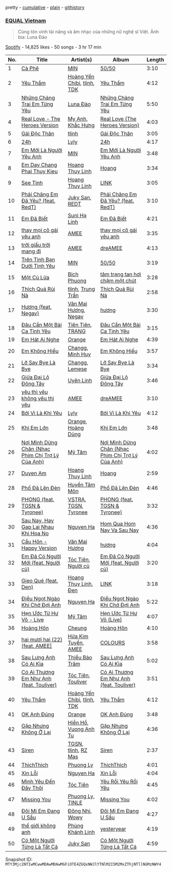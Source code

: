 pretty - [cumulative](/playlists/cumulative/37i9dQZF1DXbbp0uiGXEBw.md) - [plain](/playlists/plain/37i9dQZF1DXbbp0uiGXEBw) - [githistory](https://github.githistory.xyz/mackorone/spotify-playlist-archive/blob/main/playlists/plain/37i9dQZF1DXbbp0uiGXEBw)

### [EQUAL Vietnam](https://open.spotify.com/playlist/37i9dQZF1DXbbp0uiGXEBw)

> Cùng tôn vinh tài năng và âm nhạc của những nữ nghệ sĩ Việt\. Ảnh bìa: Luna Đào

[Spotify](https://open.spotify.com/user/spotify) - 14,825 likes - 50 songs - 3 hr 17 min

| No. | Title | Artist(s) | Album | Length |
|---|---|---|---|---|
| 1 | [Cà Phê](https://open.spotify.com/track/5cvW3PYJeQjRTnj9vHP5Va) | [MIN](https://open.spotify.com/artist/0IdAjS2LRieBR3gzoazdAw) | [50/50](https://open.spotify.com/album/2guZsP5qfBxYma8Y4mhVff) | 3:10 |
| 2 | [Yêu Thầm](https://open.spotify.com/track/7dJVE53hGAX9TcKH0abFic) | [Hoàng Yến Chibi](https://open.spotify.com/artist/1Dd0DajYMxzu1Q6kuXLyJ3), [tlinh](https://open.spotify.com/artist/3diftVOq7aEIebXKkC34oR), [TDK](https://open.spotify.com/artist/30x6rCQm4CuabePneJLGj7) | [Yêu Thầm](https://open.spotify.com/album/36CB3L3Wjw0VfgYx4xSqfa) | 4:12 |
| 3 | [Những Chàng Trai Em Từng Yêu](https://open.spotify.com/track/4w2iqC203m2IPEBAlNjHQJ) | [Luna Đào](https://open.spotify.com/artist/77P1juitmNJV2mOz0oMmkB) | [Những Chàng Trai Em Từng Yêu](https://open.spotify.com/album/4dn9Aw2j0TZT81L51B1zha) | 5:50 |
| 4 | [Real Love \- The Heroes Version](https://open.spotify.com/track/2Gazl1MAVX8vmo8E659Vq8) | [My Anh](https://open.spotify.com/artist/3C9BZr3AmjZ89zzcOdkA4i), [Khắc Hưng](https://open.spotify.com/artist/2mx5AAdmlMxMcrcd7AQh1j) | [Real Love \(The Heroes Version\)](https://open.spotify.com/album/1QkxoTESjfTccBQqMG08Bb) | 4:03 |
| 5 | [Gái Độc Thân](https://open.spotify.com/track/2klsSb2iTfgDh95Ak9uWY2) | [tlinh](https://open.spotify.com/artist/3diftVOq7aEIebXKkC34oR) | [Gái Độc Thân](https://open.spotify.com/album/4gDgccYkth0VxOc4m5IpIJ) | 3:05 |
| 6 | [24h](https://open.spotify.com/track/4inMQ83GNpQ2OHDredH5hW) | [Lyly](https://open.spotify.com/artist/4POahBr8YCPNKGErIiofyx) | [24h](https://open.spotify.com/album/4LO3n3uH8Iu6xi09nh2u9i) | 4:17 |
| 7 | [Em Mới Là Người Yêu Anh](https://open.spotify.com/track/1gIaX9HEGZsWSd5HDJatSr) | [MIN](https://open.spotify.com/artist/0IdAjS2LRieBR3gzoazdAw) | [Em Mới Là Người Yêu Anh](https://open.spotify.com/album/2hHic1AMDTtCmK072fentL) | 3:48 |
| 8 | [Em Day Chang Phai Thuy Kieu](https://open.spotify.com/track/031jyNUkkD02vrkgZDGJxu) | [Hoang Thuy Linh](https://open.spotify.com/artist/0r63ReVRjxrS4ATbLrdcrL) | [Hoang](https://open.spotify.com/album/4gfu67H8oClhhE4XT5JL2u) | 3:34 |
| 9 | [See Tình](https://open.spotify.com/track/307iMiCYAKX6sUG7P4UKWt) | [Hoang Thuy Linh](https://open.spotify.com/artist/0r63ReVRjxrS4ATbLrdcrL) | [LINK](https://open.spotify.com/album/38DiN8raykLZKEr5T6v5hM) | 3:05 |
| 10 | [Phải Chăng Em Đã Yêu? \(feat\. RedT\)](https://open.spotify.com/track/3i02vLHwlt14hNJtdXmeM7) | [Juky San](https://open.spotify.com/artist/51wGpVg4Z3lv1IjuZAQjXn), [REDT](https://open.spotify.com/artist/5iggzY0xY68wNNWXhiPrZz) | [Phải Chăng Em Đã Yêu? \(feat\. RedT\)](https://open.spotify.com/album/6oLvir8rZVaQRF3z2mp0rG) | 3:10 |
| 11 | [Em Đã Biết](https://open.spotify.com/track/74dZm72WtQx122nyIFhJAB) | [Suni Hạ Linh](https://open.spotify.com/artist/4x1fUORHa2EsxrQ6ZzAoQ0) | [Em Đã Biết](https://open.spotify.com/album/5JJ6XjiB1dqJHorDCqqIz5) | 4:21 |
| 12 | [thay mọi cô gái yêu anh](https://open.spotify.com/track/7e8Kt6pX4Y589CJL37mIWa) | [AMEE](https://open.spotify.com/artist/2aQnC3DbZB9GbauvhAw7ve) | [thay mọi cô gái yêu anh](https://open.spotify.com/album/3hR3yDFUQhLex9F9goRs80) | 3:35 |
| 13 | [trời giấu trời mang đi](https://open.spotify.com/track/1ecVks3GJX8U67DvhVDVBn) | [AMEE](https://open.spotify.com/artist/2aQnC3DbZB9GbauvhAw7ve) | [dreAMEE](https://open.spotify.com/album/4tHnhcKAaAaD83UfrTvUPt) | 4:13 |
| 14 | [Trên Tình Bạn Dưới Tình Yêu](https://open.spotify.com/track/4zFgUpC8z88A9aEo7dnRPN) | [MIN](https://open.spotify.com/artist/0IdAjS2LRieBR3gzoazdAw) | [50/50](https://open.spotify.com/album/2guZsP5qfBxYma8Y4mhVff) | 3:19 |
| 15 | [Một Cú Lừa](https://open.spotify.com/track/16YX7SfThwFHdSYYWO6VaL) | [Bich Phuong](https://open.spotify.com/artist/5fa13NJjmn2uQ3dxZDi2Ge) | [tâm trạng tan hơi chậm một chút](https://open.spotify.com/album/56sZf01q5Ih5jXICYyslq7) | 3:28 |
| 16 | [Thích Quá Rùi Nà](https://open.spotify.com/track/6jcG3yZ0e2CSI6omkYO1ut) | [tlinh](https://open.spotify.com/artist/3diftVOq7aEIebXKkC34oR), [Trung Trần](https://open.spotify.com/artist/2v14NO80QYditUms7sbEIZ) | [Thích Quá Rùi Nà](https://open.spotify.com/album/2Uejuvo8WwGMH3hUe8NGsO) | 2:58 |
| 17 | [Hương \(feat\. Negav\)](https://open.spotify.com/track/6aeU5IH8DB1qHK5jRFTNUv) | [Văn Mai Hương](https://open.spotify.com/artist/63SNH9m8M034lCGELVC1dm), [Negav](https://open.spotify.com/artist/4fg8aMZ23d2bxKz7r2vt9v) | [hương](https://open.spotify.com/album/6q946F95PkIqzVIxMQVVdq) | 3:30 |
| 18 | [Đâu Cần Một Bài Ca Tình Yêu](https://open.spotify.com/track/3ckraK42KnTt0Mk0b8pmA2) | [Tiên Tiên](https://open.spotify.com/artist/5OvCh1Nin8AGw7OkxYinBe), [TRANG](https://open.spotify.com/artist/2knyDFP4xw9wZEWA98JX6b) | [Đâu Cần Một Bài Ca Tình Yêu](https://open.spotify.com/album/6Qb69lLK43aP1s06fQIYnJ) | 3:15 |
| 19 | [Em Hát Ai Nghe](https://open.spotify.com/track/1SzlLbTE7hTs75M2R1a1Tg) | [Orange](https://open.spotify.com/artist/5lAfakPZgxFKgiJD6xAF1G) | [Em Hát Ai Nghe](https://open.spotify.com/album/484MnMltSafY73ocrCoKgv) | 4:39 |
| 20 | [Em Không Hiểu](https://open.spotify.com/track/1izPmgSW7FV6XFdEOiTvOY) | [Changg](https://open.spotify.com/artist/1nX1HVIUo1Zfs3e2v3lFb9), [Minh Huy](https://open.spotify.com/artist/5zT1Ku9mzzl6RW5y4z0hUK) | [Em Không Hiểu](https://open.spotify.com/album/1TAJ1v7uOXi6lzXQSF3wjn) | 3:57 |
| 21 | [Lỡ Say Bye Là Bye](https://open.spotify.com/track/0d6dbFvKczX1Us3J7TsMMv) | [Changg](https://open.spotify.com/artist/1nX1HVIUo1Zfs3e2v3lFb9), [Lemese](https://open.spotify.com/artist/0DL9VpY3UsZWQyDOO5Ej2o) | [Lỡ Say Bye Là Bye](https://open.spotify.com/album/3BKiAnPnm2Xn2cWB2uWeE0) | 3:34 |
| 22 | [Giữa Đại Lộ Đông Tây](https://open.spotify.com/track/4M3s2pObhdGGipU9akgGNa) | [Uyên Linh](https://open.spotify.com/artist/2KUMXzsDcJqXZW0CRh07zP) | [Giữa Đại Lộ Đông Tây](https://open.spotify.com/album/1pB0pPGOkof3chK93qVRGJ) | 3:46 |
| 23 | [yêu thì yêu không yêu thì yêu](https://open.spotify.com/track/79xFFmGKtEyky0I2G9U9Jg) | [AMEE](https://open.spotify.com/artist/2aQnC3DbZB9GbauvhAw7ve) | [dreAMEE](https://open.spotify.com/album/4tHnhcKAaAaD83UfrTvUPt) | 3:10 |
| 24 | [Bởi Vì Là Khi Yêu](https://open.spotify.com/track/57idtlQlKCv3toIDtx5LaX) | [Lyly](https://open.spotify.com/artist/4POahBr8YCPNKGErIiofyx) | [Bởi Vì Là Khi Yêu](https://open.spotify.com/album/3pAb4r4EzKQNUqjrt8HCoe) | 4:12 |
| 25 | [Khi Em Lớn](https://open.spotify.com/track/5nD5PVXUkIpv0WcwfNFrgS) | [Orange](https://open.spotify.com/artist/5lAfakPZgxFKgiJD6xAF1G), [Hoàng Dũng](https://open.spotify.com/artist/6OzE2OdvV2tGAxSBsBuZ74) | [Khi Em Lớn](https://open.spotify.com/album/5k4b9vDNNCIB0k1703mPrU) | 3:48 |
| 26 | [Nơi Mình Dừng Chân \(Nhạc Phim Chị Trợ Lý Của Anh\)](https://open.spotify.com/track/5U5aFzSWZVGe5gg8eCc8ft) | [Mỹ Tâm](https://open.spotify.com/artist/1CWwyDPjCowRTO4p6A7r6g) | [Nơi Mình Dừng Chân \(Nhạc Phim Chị Trợ Lý Của Anh\)](https://open.spotify.com/album/4IDvNp1lelYq2kmHjCDkvo) | 4:02 |
| 27 | [Duyen Am](https://open.spotify.com/track/5dZHey2U2xrNpvgyop8URS) | [Hoang Thuy Linh](https://open.spotify.com/artist/0r63ReVRjxrS4ATbLrdcrL) | [Hoang](https://open.spotify.com/album/4gfu67H8oClhhE4XT5JL2u) | 2:59 |
| 28 | [Phố Đã Lên Đèn](https://open.spotify.com/track/046BmJVCt4qOFnEGK7CZJK) | [Huyền Tâm Môn](https://open.spotify.com/artist/5udW05zLTeswVyS7fTHdlc) | [Phố Đã Lên Đèn](https://open.spotify.com/album/4mjgPoSHWFTBxPZXyYpuJP) | 4:46 |
| 29 | [PHONG \(feat\. TGSN & Tyronee\)](https://open.spotify.com/track/0ibp5h8QATkvC6P5cO5TUV) | [VSTRA](https://open.spotify.com/artist/2aMo0CYbTieTisS0BlWc59), [TGSN](https://open.spotify.com/artist/2OkxNsNz7QXCBwlME0fSsk), [Tyronee](https://open.spotify.com/artist/04xz9bIBYTIqEpmRvQkfvu) | [PHONG \(feat\. TGSN & Tyronee\)](https://open.spotify.com/album/2miKCUKYhXGekJDx4ZsxiI) | 3:32 |
| 30 | [Sau Nay, Hay Gap Lai Nhau Khi Hoa No](https://open.spotify.com/track/6F61DTypUBPZiZqgd76Sjn) | [Nguyen Ha](https://open.spotify.com/artist/5Ib3D8UtLdYZjhVNWzwfoH) | [Hom Qua Hom Nay Va Sau Nay](https://open.spotify.com/album/4QV5oU2eIMfPob4hLC3yar) | 4:36 |
| 31 | [Cầu Hôn \- Happy Version](https://open.spotify.com/track/4p0oGfPJqrrmdBC2GG6iK2) | [Văn Mai Hương](https://open.spotify.com/artist/63SNH9m8M034lCGELVC1dm) | [hương](https://open.spotify.com/album/6q946F95PkIqzVIxMQVVdq) | 4:04 |
| 32 | [Em Đã Có Người Mới \(feat\. Người cũ\)](https://open.spotify.com/track/2BqQ5ZM73pNugfd6NteCPe) | [Tóc Tiên](https://open.spotify.com/artist/4YkqEuVf1Jf2x2XDqJ2CvC), [Người cũ](https://open.spotify.com/artist/17tMDCxssUUhEVWExf8y8N) | [Em Đã Có Người Mới \(feat\. Người cũ\)](https://open.spotify.com/album/5HvdagjBVavfnbMK4s1729) | 3:20 |
| 33 | [Gieo Quẻ \(feat\. Den\)](https://open.spotify.com/track/6SjnTRDyTM162pPOAM0O8M) | [Hoang Thuy Linh](https://open.spotify.com/artist/0r63ReVRjxrS4ATbLrdcrL), [Đen](https://open.spotify.com/artist/1LEtM3AleYg1xabW6CRkpi) | [LINK](https://open.spotify.com/album/38DiN8raykLZKEr5T6v5hM) | 3:18 |
| 34 | [Điều Ngọt Ngào Khi Chờ Đợi Anh](https://open.spotify.com/track/4g05dGhnA69TG6AJljEcL6) | [Nguyen Ha](https://open.spotify.com/artist/5Ib3D8UtLdYZjhVNWzwfoH) | [Điều Ngọt Ngào Khi Chờ Đợi Anh](https://open.spotify.com/album/4O5Y2CJavAsV8AkPZQqXrt) | 5:22 |
| 35 | [Hẹn Ước Từ Hư Vô \- Live](https://open.spotify.com/track/2tg8L2ls1k19B2SvRKBnJh) | [Mỹ Tâm](https://open.spotify.com/artist/1CWwyDPjCowRTO4p6A7r6g) | [Hẹn Ước Từ Hư Vô \(Live\)](https://open.spotify.com/album/6hJV3dVl97mP4tTzXsToOT) | 4:07 |
| 36 | [Hoàng Hôn](https://open.spotify.com/track/0AFGP6yJiakwce0evtrbxd) | [Cheung](https://open.spotify.com/artist/2CYz62cthPQ03xzOFpq683) | [Hoàng Hôn](https://open.spotify.com/album/3Q7A5892DvFaMdONpVhc9k) | 4:10 |
| 37 | [hai mươi hai \(22\) \[feat\. AMEE\]](https://open.spotify.com/track/0dHUKYXP9PJMN0RpR9dpFR) | [Hứa Kim Tuyền](https://open.spotify.com/artist/3Ufoo4BPShhahtCSjgpBLP), [AMEE](https://open.spotify.com/artist/2aQnC3DbZB9GbauvhAw7ve) | [COLOURS](https://open.spotify.com/album/2eIFX7bSus6CHnQ6Ts5mCh) | 3:58 |
| 38 | [Sau Lưng Anh Có Ai Kìa](https://open.spotify.com/track/0IojBwrFi0lwPW1eE3BNdU) | [Thiều Bảo Trâm](https://open.spotify.com/artist/6RUfMGubOnHT1p3nfeXpBl) | [Sau Lưng Anh Có Ai Kìa](https://open.spotify.com/album/36Dvo2mP3FZEERwagzc0YB) | 5:02 |
| 39 | [Có Ai Thương Em Như Anh \(feat\. Touliver\)](https://open.spotify.com/track/7AD5F85waSb3yZxZxEXhJM) | [Tóc Tiên](https://open.spotify.com/artist/4YkqEuVf1Jf2x2XDqJ2CvC), [Touliver](https://open.spotify.com/artist/5UNWQJdUbO8Gbg9Qn3r52M) | [Có Ai Thương Em Như Anh \(feat\. Touliver\)](https://open.spotify.com/album/3MxId1GopqGHnUTynUIuFA) | 3:51 |
| 40 | [Yêu Thầm](https://open.spotify.com/track/2x4MvuyWB5uYhqlKuu7w7T) | [Hoàng Yến Chibi](https://open.spotify.com/artist/1Dd0DajYMxzu1Q6kuXLyJ3), [tlinh](https://open.spotify.com/artist/3diftVOq7aEIebXKkC34oR), [TDK](https://open.spotify.com/artist/30x6rCQm4CuabePneJLGj7) | [Yêu Thầm](https://open.spotify.com/album/0C2ASzSPP4B2t6aq87nLEQ) | 4:12 |
| 41 | [OK Anh Đúng](https://open.spotify.com/track/50Dh4QeAljOaFDRYcedzNW) | [Orange](https://open.spotify.com/artist/5lAfakPZgxFKgiJD6xAF1G) | [OK Anh Đúng](https://open.spotify.com/album/48C9W0epgpJf0yMecK2FHP) | 3:48 |
| 42 | [Gặp Nhưng Không Ở Lại](https://open.spotify.com/track/6jvCnAiPiiy5OORy8x4hRI) | [Hiền Hồ](https://open.spotify.com/artist/6ZmHJcmCcc9X2sAyz6cHng), [Vuong Anh Tu](https://open.spotify.com/artist/3OeYidiG0MAcGmiSwTHZf6) | [Gặp Nhưng Không Ở Lại](https://open.spotify.com/album/2cCbF4TfEyyk4nldCGvXNR) | 4:36 |
| 43 | [Siren](https://open.spotify.com/track/1c0LbgYt51JeBUMAzofjkq) | [TGSN](https://open.spotify.com/artist/2OkxNsNz7QXCBwlME0fSsk), [tlinh](https://open.spotify.com/artist/3diftVOq7aEIebXKkC34oR), [RZ Mas](https://open.spotify.com/artist/39UJlviUwzZGZrA8DiQy31) | [Siren](https://open.spotify.com/album/0Cb2HIaYbo2in1yXeDoxv0) | 2:37 |
| 44 | [ThichThich](https://open.spotify.com/track/3wUp8eCTshIrJcYbjWaoyP) | [Phuong Ly](https://open.spotify.com/artist/5Kh0ta0UY4uJ4g2CIdq9V9) | [ThichThich](https://open.spotify.com/album/4AitP1QgqnYpEpx8KY07IA) | 4:01 |
| 45 | [Xin Lỗi](https://open.spotify.com/track/5oqsevCqWkDwk61Y41bDQA) | [Nguyen Ha](https://open.spotify.com/artist/5Ib3D8UtLdYZjhVNWzwfoH) | [Xin Lỗi](https://open.spotify.com/album/0g3uKyhjDjSeaLzT2MjT6r) | 4:04 |
| 46 | [Mình Yêu Đến Đây Thôi](https://open.spotify.com/track/5P5lTAd4r6ro0rMpjwg34u) | [Tóc Tiên](https://open.spotify.com/artist/4YkqEuVf1Jf2x2XDqJ2CvC) | [Yêu Rồi Yêu Rồi Yêu](https://open.spotify.com/album/4ajoBTSkKcfjsWoHr99drC) | 4:45 |
| 47 | [Missing You](https://open.spotify.com/track/1AAGvzJRWMTKx7PNfeTvP4) | [Phuong Ly](https://open.spotify.com/artist/5Kh0ta0UY4uJ4g2CIdq9V9), [TINLE](https://open.spotify.com/artist/1jLYYT9QNuDI4zz4Ky9fyq) | [Missing You](https://open.spotify.com/album/1b60c7XKSLPW7s1f0CBWqF) | 4:02 |
| 48 | [Đôi Mi Em Đang U Sầu](https://open.spotify.com/track/0TAEZOaoZx5LBXEkePNrt4) | [Đông Nhi](https://open.spotify.com/artist/6JTiPLdbZD2e0tDsN15U1s), [Wowy](https://open.spotify.com/artist/4iFNiWhODcMZdmpNkxsTFp) | [Đôi Mi Em Đang U Sầu](https://open.spotify.com/album/2oi3L0ZJrhi4n1SNlZeJjX) | 4:27 |
| 49 | [thế giới không anh](https://open.spotify.com/track/4IpeOlxcNz1IFVvZ2ll7In) | [Phùng Khánh Linh](https://open.spotify.com/artist/23Gbd21nBxC1kCtcG2Cd0C) | [yesteryear](https://open.spotify.com/album/33EIrbMJq7O5fQ1WPcwaB4) | 4:19 |
| 50 | [Có Một Người Từng Là Tất Cả](https://open.spotify.com/track/0zvG8nb0KNKhNUS1cIn4MV) | [Juky San](https://open.spotify.com/artist/51wGpVg4Z3lv1IjuZAQjXn) | [Có Một Người Từng Là Tất Cả](https://open.spotify.com/album/2m0ag1i8rTNo1hRqsnwBhZ) | 4:59 |

Snapshot ID: `MTY3Mjc2NTIwMCwwMDAwMDAwMGFiOTE4ZGQxNWJlYTNlM2I5M2MxZThjNTllNGMzNWY4`
